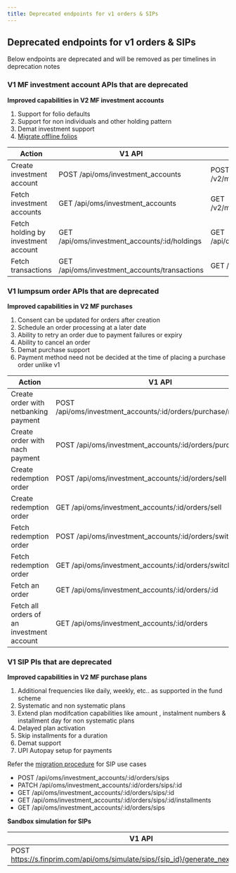 ```yaml
---
title: Deprecated endpoints for v1 orders & SIPs
---
```

## Deprecated endpoints for v1 orders & SIPs
Below endpoints are deprecated and will be removed as per timelines in deprecation notes

### V1 MF investment account APIs that are deprecated

**Improved capabilities in V2 MF investment accounts**

1. Support for folio defaults
2. Support for non individuals and other holding pattern 
3. Demat investment support
4. [Migrate offline folios](https://docs.fintechprimitives.com/mf-transactions/migrate_offline_folios)


|Action|V1 API|V2 API|
|----|----|----|
|Create investment account|POST /api/oms/investment_accounts|POST /v2/mf_investment_accounts|
|Fetch investment accounts|GET /api/oms/investment_accounts|GET /v2/mf_investment_accounts/|
|Fetch holding by investment account|GET /api/oms/investment_accounts/:id/holdings|GET /api/oms/reports/holdings|
|Fetch transactions|GET /api/oms/investment_accounts/transactions|GET /transactions|


### V1 lumpsum order APIs that are deprecated

**Improved capabilities in V2 MF purchases**

1. Consent can be updated for orders after  creation
2. Schedule an order processing at a later date
3. Ability to retry an order due to payment failures or expiry
4. Ability to cancel an order
5. Demat purchase support
6. Payment method need not be decided at the time of placing a purchase order unlike v1

|Action|V1 API|V2 API|
|----|----|----|
|Create order with netbanking payment| POST /api/oms/investment_accounts/:id/orders/purchase/netbanking|POST /v2/mf_purchases, POST /api/pg/payments/netbanking|
|Create order with nach payment | POST /api/oms/investment_accounts/:id/orders/purchase/nach|POST /v2/mf_purchases, POST /api/pg/payments/nach|
|Create redemption order |POST /api/oms/investment_accounts/:id/orders/sell|POST /v2/mf_redemptions|
|Create redemption order|GET /api/oms/investment_accounts/:id/orders/sell|POST /v2/mf_redemptions|
|Fetch redemption order|POST /api/oms/investment_accounts/:id/orders/switch|POST /v2/mf_switches|
|Fetch redemption order|GET /api/oms/investment_accounts/:id/orders/switch|GET /v2/mf_switches/:id|
|Fetch an order|GET /api/oms/investment_accounts/:id/orders/:id|GET /v2/mf_purchases/:id|
|Fetch all orders of an investment account|GET /api/oms/investment_accounts/:id/orders|GET /v2/mf_purchases|


### V1 SIP PIs that are deprecated

**Improved capabilities in V2 MF purchase plans**

1. Additional frequencies like daily, weekly, etc.. as supported in the fund scheme
2. Systematic and non systematic plans
3. Extend plan modifcation capabilities like amount , instalment numbers & installment day for non systematic plans
4. Delayed plan activation
5. Skip installments for a duration
6. Demat support
7. UPI Autopay setup for payments

Refer the [migration procedure](https://docs.fintechprimitives.com/mf-transactions/purchase-plans/sip-v1-purchase-plan-migration) for SIP use cases

* POST /api/oms/investment_accounts/:id/orders/sips
* PATCH /api/oms/investment_accounts/:id/orders/sips/:id
* GET /api/oms/investment_accounts/:id/orders/sips/:id
* GET /api/oms/investment_accounts/:id/orders/sips/:id/installments
* GET /api/oms/investment_accounts/:id/orders/sips

**Sandbox simulation for SIPs**

|V1 API|V2 API|
|----|----|
|POST https://s.finprim.com/api/oms/simulate/sips/{sip_id}/generate_next_installment|https://fintechprimitives.com/docs/api/#create-a-mf-purchase-plan-installment|





